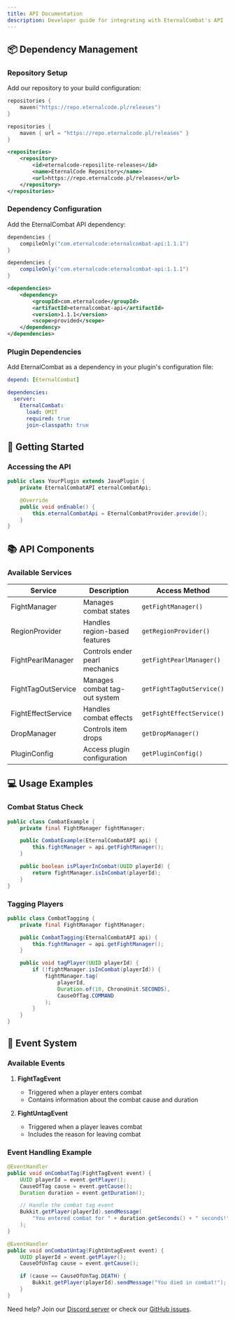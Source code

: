 ```yaml
---
title: API Documentation
description: Developer guide for integrating with EternalCombat's API
---
```


## 📦 Dependency Management

### Repository Setup

Add our repository to your build configuration:

<CodeTabs>
  <CodeTab label="Gradle (KTS)">

```kotlin
repositories {
    maven("https://repo.eternalcode.pl/releases")
}
```

  </CodeTab>
  <CodeTab label="Gradle (Groovy)">

```groovy
repositories {
    maven { url = "https://repo.eternalcode.pl/releases" }
}
```

  </CodeTab>
  <CodeTab label="Maven">

```xml
<repositories>
    <repository>
        <id>eternalcode-reposilite-releases</id>
        <name>EternalCode Repository</name>
        <url>https://repo.eternalcode.pl/releases</url>
    </repository>
</repositories>
```

  </CodeTab>
</CodeTabs>

### Dependency Configuration

Add the EternalCombat API dependency:

<CodeTabs>
  <CodeTab label="Gradle (KTS)">

```kotlin
dependencies {
    compileOnly("com.eternalcode:eternalcombat-api:1.1.1")
}
```

  </CodeTab>
  <CodeTab label="Gradle (Groovy)">

```groovy
dependencies {
    compileOnly("com.eternalcode:eternalcombat-api:1.1.1")
}
```

  </CodeTab>
  <CodeTab label="Maven">

```xml
<dependencies>
    <dependency>
        <groupId>com.eternalcode</groupId>
        <artifactId>eternalcombat-api</artifactId>
        <version>1.1.1</version>
        <scope>provided</scope>
    </dependency>
</dependencies>
```

  </CodeTab>
</CodeTabs>

### Plugin Dependencies

Add EternalCombat as a dependency in your plugin's configuration file:

<CodeTabs>
  <CodeTab label="plugin.yml">

```yaml
depend: [EternalCombat]
```

  </CodeTab>
  <CodeTab label="paper-plugin.yml">

```yaml
dependencies:
  server:
    EternalCombat:
      load: OMIT
      required: true
      join-classpath: true
```

  </CodeTab>
</CodeTabs>

## 🚀 Getting Started

### Accessing the API

```java
public class YourPlugin extends JavaPlugin {
    private EternalCombatAPI eternalCombatApi;

    @Override
    public void onEnable() {
        this.eternalCombatApi = EternalCombatProvider.provide();
    }
}
```

## 📚 API Components

### Available Services

| Service | Description | Access Method |
|---------|-------------|---------------|
| FightManager | Manages combat states | `getFightManager()` |
| RegionProvider | Handles region-based features | `getRegionProvider()` |
| FightPearlManager | Controls ender pearl mechanics | `getFightPearlManager()` |
| FightTagOutService | Manages combat tag-out system | `getFightTagOutService()` |
| FightEffectService | Handles combat effects | `getFightEffectService()` |
| DropManager | Controls item drops | `getDropManager()` |
| PluginConfig | Access plugin configuration | `getPluginConfig()` |

## 💻 Usage Examples

### Combat Status Check

```java
public class CombatExample {
    private final FightManager fightManager;

    public CombatExample(EternalCombatAPI api) {
        this.fightManager = api.getFightManager();
    }

    public boolean isPlayerInCombat(UUID playerId) {
        return fightManager.isInCombat(playerId);
    }
}
```

### Tagging Players

```java
public class CombatTagging {
    private final FightManager fightManager;

    public CombatTagging(EternalCombatAPI api) {
        this.fightManager = api.getFightManager();
    }

    public void tagPlayer(UUID playerId) {
        if (!fightManager.isInCombat(playerId)) {
            fightManager.tag(
                playerId,
                Duration.of(10, ChronoUnit.SECONDS),
                CauseOfTag.COMMAND
            );
        }
    }
}
```

## 📡 Event System

### Available Events

1. **FightTagEvent**
   - Triggered when a player enters combat
   - Contains information about the combat cause and duration

2. **FightUntagEvent**
   - Triggered when a player leaves combat
   - Includes the reason for leaving combat

### Event Handling Example

```java
@EventHandler
public void onCombatTag(FightTagEvent event) {
    UUID playerId = event.getPlayer();
    CauseOfTag cause = event.getCause();
    Duration duration = event.getDuration();

    // Handle the combat tag event
    Bukkit.getPlayer(playerId).sendMessage(
        "You entered combat for " + duration.getSeconds() + " seconds!"
    );
}

@EventHandler
public void onCombatUntag(FightUntagEvent event) {
    UUID playerId = event.getPlayer();
    CauseOfUnTag cause = event.getCause();

    if (cause == CauseOfUnTag.DEATH) {
        Bukkit.getPlayer(playerId).sendMessage("You died in combat!");
    }
}
```

<Alert type="info">
 Need help? Join our <a href="https://discord.gg/FQ7jmGBd6c">Discord server</a> or check our <a href="https://github.com/EternalCodeTeam/EternalCombat/issues">GitHub issues</a>.
</Alert>